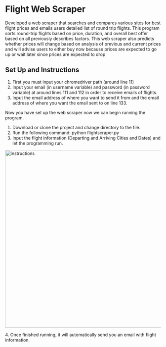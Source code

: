 # Flight Web Scraper
Developed a web scraper that searches and compares various sites for best flight prices and emails users detailed list of round trip flights. This program sorts round-trip flights based on price, duration, and overall best offer based on all previously describes factors. This web scraper also predicts whether prices will change based on analysis of previous and current prices and will advise users to either buy now because prices are expected to go up or wait later since prices are expected to drop

## Set Up and Instructions 
1. First you must input your chromedriver path (around line 11)
2. Input your email (in username variable) and password (in password variable) at around lines 111 and 112 in order to receive emails of flights.
3. Input the email address of where you want to send it from and the email address of where you want the email sent to on line 133.

Now you have set up the web scraper now we can begin running the program.
<br>
1. Download or clone the project and change directory to the file.
2. Run the following command: python flightscraper.py
3. Input the flight information (Departing and Arriving Cities and Dates) and let the programming run.
<p align="left">
  <img width="574" alt="instructions" src="https://user-images.githubusercontent.com/16792195/78847022-7b736d80-79c2-11ea-9886-6440b59a3f42.png">
</p>
4. Once finished running, it will automatically send you an email with flight information.
